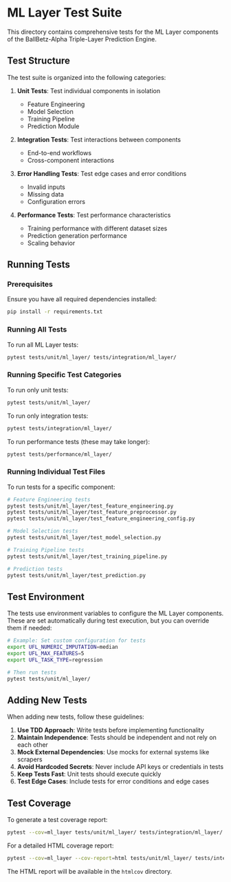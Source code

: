 # ML Layer Test Suite

This directory contains comprehensive tests for the ML Layer components of the BallBetz-Alpha Triple-Layer Prediction Engine.

## Test Structure

The test suite is organized into the following categories:

1. **Unit Tests**: Test individual components in isolation
   - Feature Engineering
   - Model Selection
   - Training Pipeline
   - Prediction Module

2. **Integration Tests**: Test interactions between components
   - End-to-end workflows
   - Cross-component interactions

3. **Error Handling Tests**: Test edge cases and error conditions
   - Invalid inputs
   - Missing data
   - Configuration errors

4. **Performance Tests**: Test performance characteristics
   - Training performance with different dataset sizes
   - Prediction generation performance
   - Scaling behavior

## Running Tests

### Prerequisites

Ensure you have all required dependencies installed:

```bash
pip install -r requirements.txt
```

### Running All Tests

To run all ML Layer tests:

```bash
pytest tests/unit/ml_layer/ tests/integration/ml_layer/
```

### Running Specific Test Categories

To run only unit tests:

```bash
pytest tests/unit/ml_layer/
```

To run only integration tests:

```bash
pytest tests/integration/ml_layer/
```

To run performance tests (these may take longer):

```bash
pytest tests/performance/ml_layer/
```

### Running Individual Test Files

To run tests for a specific component:

```bash
# Feature Engineering tests
pytest tests/unit/ml_layer/test_feature_engineering.py
pytest tests/unit/ml_layer/test_feature_preprocessor.py
pytest tests/unit/ml_layer/test_feature_engineering_config.py

# Model Selection tests
pytest tests/unit/ml_layer/test_model_selection.py

# Training Pipeline tests
pytest tests/unit/ml_layer/test_training_pipeline.py

# Prediction tests
pytest tests/unit/ml_layer/test_prediction.py
```

## Test Environment

The tests use environment variables to configure the ML Layer components. These are set automatically during test execution, but you can override them if needed:

```bash
# Example: Set custom configuration for tests
export UFL_NUMERIC_IMPUTATION=median
export UFL_MAX_FEATURES=5
export UFL_TASK_TYPE=regression

# Then run tests
pytest tests/unit/ml_layer/
```

## Adding New Tests

When adding new tests, follow these guidelines:

1. **Use TDD Approach**: Write tests before implementing functionality
2. **Maintain Independence**: Tests should be independent and not rely on each other
3. **Mock External Dependencies**: Use mocks for external systems like scrapers
4. **Avoid Hardcoded Secrets**: Never include API keys or credentials in tests
5. **Keep Tests Fast**: Unit tests should execute quickly
6. **Test Edge Cases**: Include tests for error conditions and edge cases

## Test Coverage

To generate a test coverage report:

```bash
pytest --cov=ml_layer tests/unit/ml_layer/ tests/integration/ml_layer/
```

For a detailed HTML coverage report:

```bash
pytest --cov=ml_layer --cov-report=html tests/unit/ml_layer/ tests/integration/ml_layer/
```

The HTML report will be available in the `htmlcov` directory.